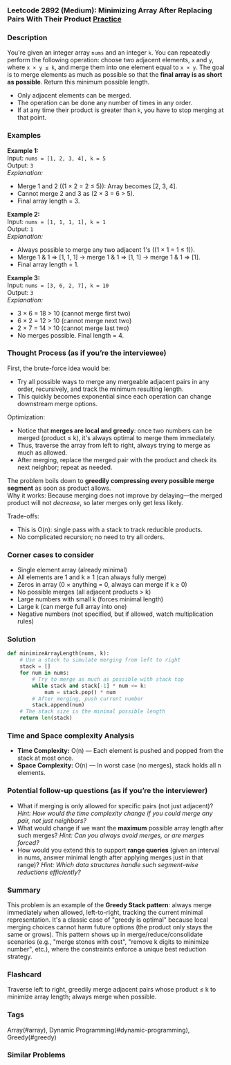 ### Leetcode 2892 (Medium): Minimizing Array After Replacing Pairs With Their Product [Practice](https://leetcode.com/problems/minimizing-array-after-replacing-pairs-with-their-product)

### Description  
You're given an integer array `nums` and an integer `k`. You can repeatedly perform the following operation: choose two adjacent elements, `x` and `y`, where `x × y ≤ k`, and merge them into one element equal to `x × y`. The goal is to merge elements as much as possible so that the **final array is as short as possible**. Return this minimum possible length.

- Only adjacent elements can be merged.
- The operation can be done any number of times in any order.
- If at any time their product is greater than `k`, you have to stop merging at that point.

### Examples  

**Example 1:**  
Input: `nums = [1, 2, 3, 4], k = 5`  
Output: `3`  
*Explanation:*
- Merge 1 and 2 (\(1 × 2 = 2 ≤ 5\)): Array becomes [2, 3, 4].
- Cannot merge 2 and 3 as \(2 × 3 = 6 > 5\).
- Final array length = 3.

**Example 2:**  
Input: `nums = [1, 1, 1, 1], k = 1`  
Output: `1`  
*Explanation:*
- Always possible to merge any two adjacent 1's (\(1 × 1 = 1 ≤ 1\)).
- Merge 1 & 1 ⇒ [1, 1, 1] → merge 1 & 1 ⇒ [1, 1] → merge 1 & 1 ⇒ [1].
- Final array length = 1.

**Example 3:**  
Input: `nums = [3, 6, 2, 7], k = 10`  
Output: `3`  
*Explanation:*
- 3 × 6 = 18 > 10 (cannot merge first two)
- 6 × 2 = 12 > 10 (cannot merge next two)
- 2 × 7 = 14 > 10 (cannot merge last two)
- No merges possible. Final length = 4.


### Thought Process (as if you’re the interviewee)  
First, the brute-force idea would be:  
- Try all possible ways to merge any mergeable adjacent pairs in any order, recursively, and track the minimum resulting length.
- This quickly becomes exponential since each operation can change downstream merge options.

Optimization:  
- Notice that **merges are local and greedy**: once two numbers can be merged (product ≤ k), it's always optimal to merge them immediately.
- Thus, traverse the array from left to right, always trying to merge as much as allowed.
- After merging, replace the merged pair with the product and check its next neighbor; repeat as needed.

The problem boils down to **greedily compressing every possible merge segment** as soon as product allows.  
Why it works: Because merging does not improve by delaying—the merged product will not *decrease*, so later merges only get less likely.

Trade-offs:  
- This is O(n): single pass with a stack to track reducible products.
- No complicated recursion; no need to try all orders.

### Corner cases to consider  
- Single element array (already minimal)
- All elements are 1 and k ≥ 1 (can always fully merge)
- Zeros in array (0 × anything = 0, always can merge if k ≥ 0)
- No possible merges (all adjacent products > k)
- Large numbers with small k (forces minimal length)
- Large k (can merge full array into one)
- Negative numbers (not specified, but if allowed, watch multiplication rules)

### Solution

```python
def minimizeArrayLength(nums, k):
    # Use a stack to simulate merging from left to right
    stack = []
    for num in nums:
        # Try to merge as much as possible with stack top
        while stack and stack[-1] * num <= k:
            num = stack.pop() * num
        # After merging, push current number
        stack.append(num)
    # The stack size is the minimal possible length
    return len(stack)
```

### Time and Space complexity Analysis  

- **Time Complexity:** O(n) — Each element is pushed and popped from the stack at most once.
- **Space Complexity:** O(n) — In worst case (no merges), stack holds all n elements.

### Potential follow-up questions (as if you’re the interviewer)  

- What if merging is only allowed for specific pairs (not just adjacent)?
  *Hint: How would the time complexity change if you could merge any pair, not just neighbors?*
- What would change if we want the **maximum** possible array length after such merges?
  *Hint: Can you always avoid merges, or are merges forced?*
- How would you extend this to support **range queries** (given an interval in nums, answer minimal length after applying merges just in that range)?
  *Hint: Which data structures handle such segment-wise reductions efficiently?*

### Summary
This problem is an example of the **Greedy Stack pattern**: always merge immediately when allowed, left-to-right, tracking the current minimal representation. It's a classic case of "greedy is optimal" because local merging choices cannot harm future options (the product only stays the same or grows). This pattern shows up in merge/reduce/consolidate scenarios (e.g., "merge stones with cost", "remove k digits to minimize number", etc.), where the constraints enforce a unique best reduction strategy.


### Flashcard
Traverse left to right, greedily merge adjacent pairs whose product ≤ k to minimize array length; always merge when possible.

### Tags
Array(#array), Dynamic Programming(#dynamic-programming), Greedy(#greedy)

### Similar Problems
